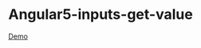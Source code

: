 # Angular5-inputs-get-value

<a href="https://onesuch.github.io/Angular5-inputs-get-value/">Demo</a>
